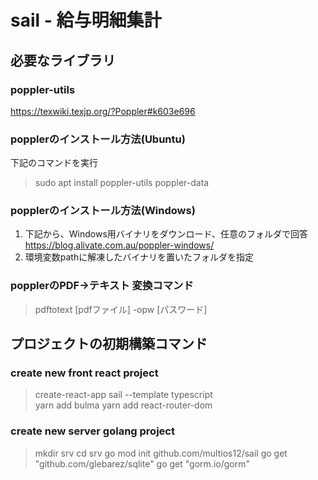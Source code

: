 # sail - 給与明細集計  

## 必要なライブラリ
### poppler-utils
  https://texwiki.texjp.org/?Poppler#k603e696

### popplerのインストール方法(Ubuntu)
下記のコマンドを実行
> sudo apt install poppler-utils poppler-data

### popplerのインストール方法(Windows)
1. 下記から、Windows用バイナリをダウンロード、任意のフォルダで回答
https://blog.alivate.com.au/poppler-windows/
2. 環境変数pathに解凍したバイナリを置いたフォルダを指定

### popplerのPDF→テキスト 変換コマンド
> pdftotext [pdfファイル] -opw [パスワード]

## プロジェクトの初期構築コマンド

### create new front react project
> create-react-app sail --template typescript\
> yarn add bulma
> yarn add react-router-dom 

### create new server golang project
> mkdir srv
> cd srv
> go mod init github.com/multios12/sail
> go get "github.com/glebarez/sqlite"
> go get "gorm.io/gorm"
